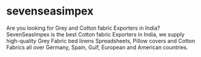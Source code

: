 # sevenseasimpex
Are you looking for Grey and Cotton fabric Exporters in India? SevenSeasImpex is the best Cotton fabric Exporters in India, we supply high-quality Grey Fabric bed linens Spreadsheets, Pillow covers and Cotton Fabrics all over Germany, Spain, Gulf, European and American countries.
